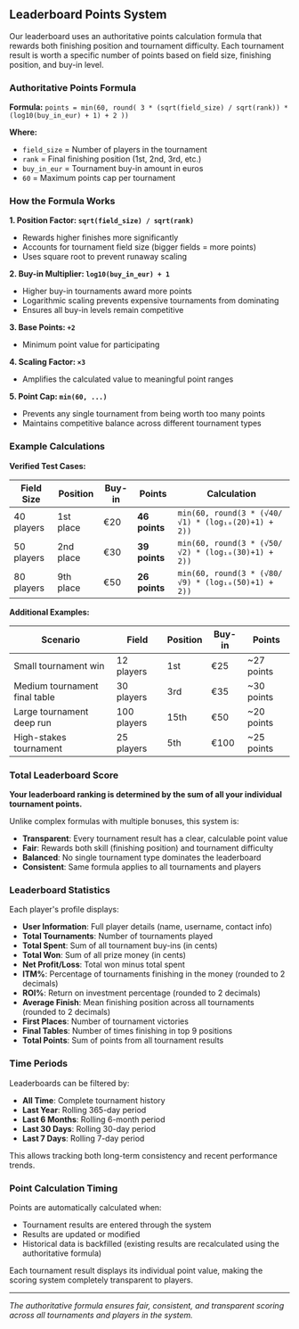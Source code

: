 ## Leaderboard Points System

Our leaderboard uses an authoritative points calculation formula that rewards both finishing position and tournament difficulty. Each tournament result is worth a specific number of points based on field size, finishing position, and buy-in level.

### Authoritative Points Formula

**Formula:** `points = min(60, round( 3 * (sqrt(field_size) / sqrt(rank)) * (log10(buy_in_eur) + 1) + 2 ))`

**Where:**
- `field_size` = Number of players in the tournament
- `rank` = Final finishing position (1st, 2nd, 3rd, etc.)
- `buy_in_eur` = Tournament buy-in amount in euros
- `60` = Maximum points cap per tournament

### How the Formula Works

**1. Position Factor: `sqrt(field_size) / sqrt(rank)`**
- Rewards higher finishes more significantly
- Accounts for tournament field size (bigger fields = more points)
- Uses square root to prevent runaway scaling

**2. Buy-in Multiplier: `log10(buy_in_eur) + 1`**
- Higher buy-in tournaments award more points
- Logarithmic scaling prevents expensive tournaments from dominating
- Ensures all buy-in levels remain competitive

**3. Base Points: `+2`**
- Minimum point value for participating

**4. Scaling Factor: `×3`**
- Amplifies the calculated value to meaningful point ranges

**5. Point Cap: `min(60, ...)`**
- Prevents any single tournament from being worth too many points
- Maintains competitive balance across different tournament types

### Example Calculations

**Verified Test Cases:**

| Field Size | Position | Buy-in | Points | Calculation |
|------------|----------|---------|--------|-------------|
| 40 players | 1st place | €20 | **46 points** | `min(60, round(3 * (√40/√1) * (log₁₀(20)+1) + 2))` |
| 50 players | 2nd place | €30 | **39 points** | `min(60, round(3 * (√50/√2) * (log₁₀(30)+1) + 2))` |
| 80 players | 9th place | €50 | **26 points** | `min(60, round(3 * (√80/√9) * (log₁₀(50)+1) + 2))` |

**Additional Examples:**

| Scenario | Field | Position | Buy-in | Points |
|----------|-------|----------|---------|--------|
| Small tournament win | 12 players | 1st | €25 | ~27 points |
| Medium tournament final table | 30 players | 3rd | €35 | ~30 points |
| Large tournament deep run | 100 players | 15th | €50 | ~20 points |
| High-stakes tournament | 25 players | 5th | €100 | ~25 points |

### Total Leaderboard Score

**Your leaderboard ranking is determined by the sum of all your individual tournament points.**

Unlike complex formulas with multiple bonuses, this system is:
- **Transparent**: Every tournament result has a clear, calculable point value
- **Fair**: Rewards both skill (finishing position) and tournament difficulty
- **Balanced**: No single tournament type dominates the leaderboard
- **Consistent**: Same formula applies to all tournaments and players

### Leaderboard Statistics

Each player's profile displays:

- **User Information**: Full player details (name, username, contact info)
- **Total Tournaments**: Number of tournaments played
- **Total Spent**: Sum of all tournament buy-ins (in cents)
- **Total Won**: Sum of all prize money (in cents)
- **Net Profit/Loss**: Total won minus total spent
- **ITM%**: Percentage of tournaments finishing in the money (rounded to 2 decimals)
- **ROI%**: Return on investment percentage (rounded to 2 decimals)
- **Average Finish**: Mean finishing position across all tournaments (rounded to 2 decimals)
- **First Places**: Number of tournament victories
- **Final Tables**: Number of times finishing in top 9 positions
- **Total Points**: Sum of points from all tournament results

### Time Periods

Leaderboards can be filtered by:
- **All Time**: Complete tournament history
- **Last Year**: Rolling 365-day period
- **Last 6 Months**: Rolling 6-month period
- **Last 30 Days**: Rolling 30-day period
- **Last 7 Days**: Rolling 7-day period

This allows tracking both long-term consistency and recent performance trends.

### Point Calculation Timing

Points are automatically calculated when:
- Tournament results are entered through the system
- Results are updated or modified
- Historical data is backfilled (existing results are recalculated using the authoritative formula)

Each tournament result displays its individual point value, making the scoring system completely transparent to players.

---

*The authoritative formula ensures fair, consistent, and transparent scoring across all tournaments and players in the system.*
